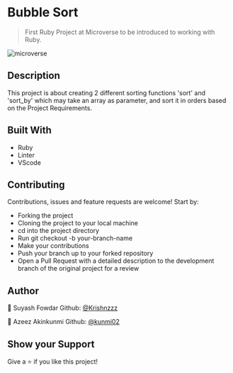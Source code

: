 # Bubble Sort

> First Ruby Project at Microverse to be introduced to working with Ruby.

![microverse](https://camo.githubusercontent.com/3a5835d4f56c57cec85939ac345e43fef164c178/68747470733a2f2f696d672e736869656c64732e696f2f62616467652f4d6963726f76657273652d626c756576696f6c6574)

## Description

This project is about creating 2 different sorting functions 'sort' and 'sort_by' which may take an array as parameter, and sort it in orders based on the Project Requirements.


## Built With

- Ruby
- Linter
- VScode

## Contributing

Contributions, issues and feature requests are welcome! Start by:

  - Forking the project
  - Cloning the project to your local machine
  - cd into the project directory
  - Run git checkout -b your-branch-name
  - Make your contributions
  - Push your branch up to your forked repository
  - Open a Pull Request with a detailed description to the development branch of the original project for a review



## Author

👤 Suyash Fowdar
Github: [@Krishnzzz](https://github.com/krishnzzz)

👤 Azeez Akinkunmi
Github: [@kunmi02](https://github.com/kunmi02)

## Show your Support
Give a ⭐ if you like this project!
